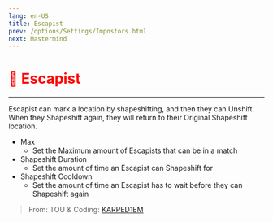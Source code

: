 ```yaml
---
lang: en-US
title: Escapist
prev: /options/Settings/Impostors.html
next: Mastermind
---
```


# <font color="red">🏃 <b>Escapist</b></font> <Badge text="Concealing" type="tip" vertical="middle"/>
---

Escapist can mark a location by shapeshifting, and then they can Unshift. When they Shapeshift again, they will return to their Original Shapeshift location.
* Max
  * Set the Maximum amount of Escapists that can be in a match
* Shapeshift Duration
  * Set the amount of time an Escapist can Shapeshift for
* Shapeshift Cooldown
  * Set the amount of time an Escapist has to wait before they can Shapeshift again

> From: TOU & Coding: [KARPED1EM](https://github.com/KARPED1EM)